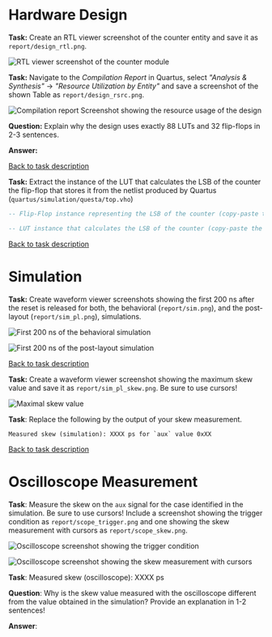 
<!-- Don't delete anything from this file, just add your answers! Don't change file names! -->

# Hardware Design

<!---------------------------------------------------------------------------->
**Task:** Create an RTL viewer screenshot of the counter entity and save it as `report/design_rtl.png`.

![RTL viewer screenshot of the counter module](design_rtl.png)

<!---------------------------------------------------------------------------->
**Task:** Navigate to the *Compilation Report* in Quartus, select *"Analysis & Synthesis"* -> *"Resource Utilization by Entity"* and save a screenshot of the shown Table as `report/design_rsrc.png`.

![Compilation report Screenshot showing the resource usage of the design](design_rsrc.png)

<!---------------------------------------------------------------------------->
**Question:** Explain why the design uses exactly 88 LUTs and 32 flip-flops in 2-3 sentences.

**Answer:**

[Back to task description](../task.md)

<!---------------------------------------------------------------------------->
**Task:** Extract the instance of the LUT that calculates the LSB of the counter the flip-flop that stores it from the netlist produced by Quartus (`quartus/simulation/questa/top.vho`)

```vhdl
-- Flip-Flop instance representing the LSB of the counter (copy-paste the code snippet from top.vho)
```

```vhdl
-- LUT instance that calculates the LSB of the counter (copy-paste the code snippet from the top.vho)
```

[Back to task description](../task.md)
# Simulation

<!---------------------------------------------------------------------------->
**Task:** Create waveform viewer screenshots showing the first 200 ns after the reset is released for both, the behavioral (`report/sim.png`), and the post-layout (`report/sim_pl.png`), simulations.

![First 200 ns of the behavioral simulation](sim.png)

![First 200 ns of the post-layout simulation](sim_pl.png)


[Back to task description](../task.md)
<!---------------------------------------------------------------------------->
**Task:** Create a waveform viewer screenshot showing the maximum skew value and save it as `report/sim_pl_skew.png`. Be sure to use cursors!

![Maximal skew value](sim_pl_skew.png)

<!--insert your measured skew value here!-->
**Task**: Replace the following by the output of your skew measurement.

```
Measured skew (simulation): XXXX ps for `aux` value 0xXX
```


[Back to task description](../task.md)
# Oscilloscope Measurement

<!---------------------------------------------------------------------------->
**Task**: Measure the skew on the `aux` signal for the case identified in the simulation. Be sure to use cursors! Include a screenshot showing the trigger condition as `report/scope_trigger.png` and one showing the skew measurement with cursors as `report/scope_skew.png`.

![Oscilloscope screenshot showing the trigger condition](scope_trigger.png)

![Oscilloscope screenshot showing the skew measurement with cursors](scope_skew.png)


<!--insert your measured skew value here!-->
**Task**: Measured skew (oscilloscope): XXXX ps

<!---------------------------------------------------------------------------->
**Question**: Why is the skew value measured with the oscilloscope different from the value obtained in the simulation? Provide an explanation in 1-2 sentences!

**Answer**:



